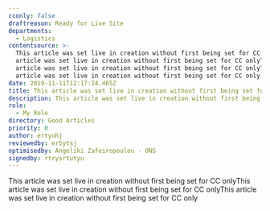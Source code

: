 ```yaml
---
cconly: false
draftreason: Ready for Live Site
departments:
  - Logistics
contentsource: >-
  This article was set live in creation without first being set for CC onlyThis
  article was set live in creation without first being set for CC onlyThis
  article was set live in creation without first being set for CC onlyThis
  article was set live in creation without first being set for CC only
date: 2019-11-11T12:17:24.465Z
title: This article was set live in creation without first being set for CC only
description: This article was set live in creation without first being set for CC only
role:
  - My Role
directory: Good Articles
priority: 0
author: ertyuhj
reviewedby: er5ytsj
optimisedby: Angeliki Zafeiropoulou - ONS
signedby: rtrysrtutyu
---
```

This article was set live in creation without first being set for CC onlyThis article was set live in creation without first being set for CC onlyThis article was set live in creation without first being set for CC only
